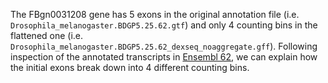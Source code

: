 The FBgn0031208 gene has 5 exons in the original annotation file (i.e. `Drosophila_melanogaster.BDGP5.25.62.gtf`)
and only 4 counting bins in the flattened one (i.e. `Drosophila_melanogaster.BDGP5.25.62_dexseq_noaggregate.gff`). 
Following inspection of the annotated transcripts in [Ensembl 62](http://apr2011.archive.ensembl.org/Drosophila_melanogaster/Gene/Summary?db=core;g=FBgn0031208;r=2L:6687-10326), we can explain how the initial exons break down into 4 different counting bins.


